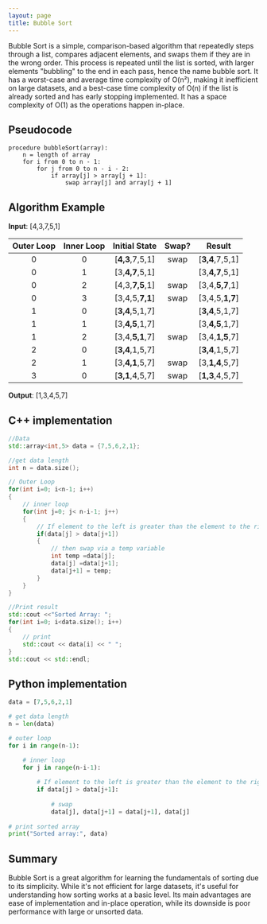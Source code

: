 ```yaml
---
layout: page
title: Bubble Sort
---
```

Bubble Sort is a simple, comparison-based algorithm that repeatedly steps through a list, compares adjacent elements, and swaps them if they are in the wrong order. 
This process is repeated until the list is sorted, with larger elements "bubbling" to the end in each pass, hence the name bubble sort. 
It has a worst-case and average time complexity of O(n²), making it inefficient on large datasets, and a best-case time complexity of O(n) if the list is already sorted and has early stopping implemented. 
It has a space complexity of O(1) as the operations happen in-place.

## Pseudocode
```
procedure bubbleSort(array):
    n = length of array
    for i from 0 to n - 1:
        for j from 0 to n - i - 2:
            if array[j] > array[j + 1]:
                swap array[j] and array[j + 1]
```
## Algorithm Example
**Input**: [4,3,7,5,1]

| Outer Loop  | Inner Loop | Initial State | Swap? | Result |
|:-----------:|:----------:|:-------------:|:-----:|-------------|
|      0      |      0     |  [**4,3**,7,5,1]  |  swap | [**3,4**,7,5,1] |
|      0      |      1     |  [3,**4,7**,5,1]  |       | [3,**4,7**,5,1] |
|      0      |      2     |  [4,3,**7,5**,1]  |  swap | [3,4,**5,7**,1] |
|      0      |      3     |  [3,4,5,**7,1**]  |  swap | [3,4,5,**1,7**] |
|      1      |      0     |  [**3,4**,5,1,7]  |       | [**3,4**,5,1,7] |
|      1      |      1     |  [3,**4,5**,1,7]  |       | [3,**4,5**,1,7] |
|      1      |      2     |  [3,4,**5,1**,7]  |  swap | [3,4,**1,5**,7] |
|      2      |      0     |  [**3,4**,1,5,7]  |       | [**3,4**,1,5,7] |
|      2      |      1     |  [3,**4,1**,5,7]  |  swap | [3,**1,4**,5,7] |
|      3      |      0     |  [**3,1**,4,5,7]  |  swap | [**1,3**,4,5,7] |

**Output**: [1,3,4,5,7]

## C++ implementation
```c++
//Data
std::array<int,5> data = {7,5,6,2,1};

//get data length
int n = data.size();

// Outer Loop
for(int i=0; i<n-1; i++)
{
    // inner loop
    for(int j=0; j< n-i-1; j++)
    {
        // If element to the left is greater than the element to the right
        if(data[j] > data[j+1])
        {
            // then swap via a temp variable
            int temp =data[j];
            data[j] =data[j+1];
            data[j+1] = temp;
        }
    }
}

//Print result
std::cout <<"Sorted Array: ";
for(int i=0; i<data.size(); i++)
{
    // print
    std::cout << data[i] << " ";
}
std::cout << std::endl;
```

## Python implementation
```python
data = [7,5,6,2,1]

# get data length
n = len(data)

# outer loop
for i in range(n-1):

    # inner loop
    for j in range(n-i-1):
        
        # If element to the left is greater than the element to the right
        if data[j] > data[j+1]:
            
            # swap
            data[j], data[j+1] = data[j+1], data[j]
            
# print sorted array
print("Sorted array:", data)
```

## Summary
Bubble Sort is a great algorithm for learning the fundamentals of sorting due to its simplicity. 
While it's not efficient for large datasets, it's useful for understanding how sorting works at a basic level. 
Its main advantages are ease of implementation and in-place operation, while its downside is poor performance with large or unsorted data.



